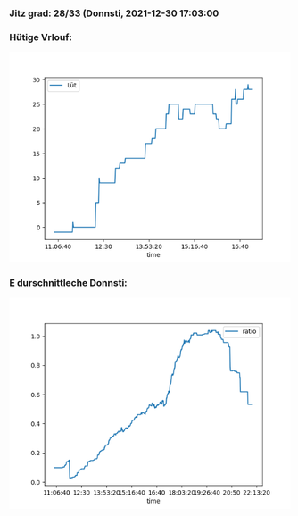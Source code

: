 ### Jitz grad: 28/33 (Donnsti, 2021-12-30 17:03:00

### Hütige Vrlouf:
![Graph](Today.png)

### E durschnittleche Donnsti:
![Graph](Donnsti.png)